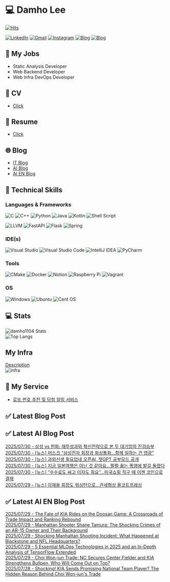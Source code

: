 
# 💻 Damho Lee

[![Hits](https://hits.seeyoufarm.com/api/count/incr/badge.svg?url=https%3A%2F%2Fgithub.com%2Fdamho1104&count_bg=%233D9CC8&title_bg=%23555555&icon=&icon_color=%23E7E7E7&title=hits&edge_flat=false)](https://hits.seeyoufarm.com)  

[![LinkedIn](https://img.shields.io/badge/Linkedin-%230077B5.svg?style=flat&logo=linkedin&logoColor=white)](https://www.linkedin.com/in/damho1104/)
[![Gmail](https://img.shields.io/badge/Gmail-D14836?style=flat&logo=gmail&logoColor=white)](mailto:damho1104@gmail.com)
[![Instagram](https://img.shields.io/badge/Instargram-%23E4405F.svg?style=flat&logo=Instagram&logoColor=white)](https://www.instagram.com/damho1104/)
[![Blog](https://img.shields.io/badge/Blog-%23000000.svg?style=flat&logo=Tistory&logoColor=white)](https://dmomo.co.kr/)
[![Blog](https://img.shields.io/badge/Blog-%23000000.svg?style=flat&logo=WordPress&logoColor=white)](https://blog.ai.dmomo.co.kr/)

## 📃 My Jobs
- Static Analysis Developer
- Web Backend Developer
- Web Infra DevOps Developer

## 📰 CV
- [Click](https://resume.dmomo.net/damho.lee/resume)  

## 📘 Resume
- [Click](https://damho1104.notion.site/8af3191b9815406d95708d9a0cea5a9e)  

## 🌐 Blog
- [IT Blog](https://dmomo.co.kr/)
- [AI Blog](https://blog.ai.dmomo.co.kr/)
- [AI EN Blog](https://ai.trend.dmomo.co.kr/)

## 💪 Technical Skills
### Languages & Frameworks
![C](https://img.shields.io/badge/c-%2300599C.svg?style=flat&logo=c&logoColor=white)
![C++](https://img.shields.io/badge/c++-%2300599C.svg?style=flat&logo=c%2B%2B&logoColor=white)
![Python](https://img.shields.io/badge/Python-3776AB.svg?&style=flat&logo=Python&logoColor=white)
![Java](https://img.shields.io/badge/java-%23ED8B00.svg?style=flat&logo=openjdk&logoColor=white)
![Kotlin](https://img.shields.io/badge/Kotlin-%237F52FF.svg?style=flat&logo=Kotlin&logoColor=white)
![Shell Script](https://img.shields.io/badge/Shell_script-%23121011.svg?style=flat&logo=gnu-bash&logoColor=white)  
  
![LLVM](https://img.shields.io/badge/LLVM/Clang-000B1D.svg?&style=flat&logo=LLVM&logoColor=white)
![FastAPI](https://img.shields.io/badge/FastAPI-005571?style=flat&logo=fastapi)
![Flask](https://img.shields.io/badge/Flask-%23000.svg?style=flat&logo=flask&logoColor=white)
![Spring](https://img.shields.io/badge/Springboot-%236DB33F.svg?style=flat&logo=spring&logoColor=white)
  
  
### IDE(s)
![Visual Studio](https://img.shields.io/badge/Visual%20Studio-5C2D91.svg?style=flat&logo=visual-studio&logoColor=white) 
![Visual Studio Code](https://img.shields.io/badge/Visual%20Studio%20Code-0078d7.svg?style=flat&logo=visual-studio-code&logoColor=white)
![IntelliJ IDEA](https://img.shields.io/badge/IntelliJIDEA-000000.svg?style=flat&logo=intellij-idea&logoColor=white) 
![PyCharm](https://img.shields.io/badge/PyCharm-143?style=flat&logo=pycharm&logoColor=black&color=black&labelColor=green) 


### Tools
![CMake](https://img.shields.io/badge/CMake-%23008FBA.svg?style=flat&logo=cmake&logoColor=white)
![Docker](https://img.shields.io/badge/docker-%230db7ed.svg?style=flat&logo=docker&logoColor=white)
![Notion](https://img.shields.io/badge/Notion-%23000000.svg?style=flat&logo=notion&logoColor=white)
![Raspberry Pi](https://img.shields.io/badge/-RaspberryPi-C51A4A?style=flat&logo=Raspberry-Pi)
![Vagrant](https://img.shields.io/badge/Vagrant-%231563FF.svg?style=flat&logo=vagrant&logoColor=white)


### OS
![Windows](https://img.shields.io/badge/Windows-0078D6?style=flat&logo=windows&logoColor=white)
![Ubuntu](https://img.shields.io/badge/Ubuntu-E95420?style=flat&logo=ubuntu&logoColor=white)
![Cent OS](https://img.shields.io/badge/Cent%20OS-002260?style=flat&logo=centos&logoColor=F0F0F0)


## :computer: Stats
![damho1104 Stats](https://github-readme-stats.vercel.app/api?username=damho1104&hide=issues&show_icons=true&show=prs_merged,prs_merged_percentage&theme=chartreuse-dark)  
![Top Langs](https://github-readme-stats.vercel.app/api/top-langs/?username=damho1104&layout=compact&theme=chartreuse-dark)


## My Infra
[Description](https://dmomo.co.kr/444)  
![infra](https://nextcloud.dmomo.net/apps/files_sharing/publicpreview/EtWDB9RaEXyf4FT?file=/&fileId=142416&x=6016&y=3384&a=true&etag=eee0bc0c4308201c786211582fdbc678)  





## 📣 My Service
- [로또 번호 추천 및 당첨 알림 서비스](https://lotto.dmomo.co.kr/)  


## ✅ Latest Blog Post


## ✅ Latest AI Blog Post
[2025/07/30 - 삼성 vs 한화: 재무성과와 혁신전략으로 본 두 대기업의 진검승부](https://blog.ai.dmomo.co.kr/trend/6944) <br/>
[2025/07/30 - [뉴스] 머스크 “삼성전자 회장과 화상통화…함께 일하는 건 영광”](https://blog.ai.dmomo.co.kr/news/6939) <br/>
[2025/07/30 - [뉴스] 과외선생 필요없네 오픈AI, 챗GPT 공부모드 공개](https://blog.ai.dmomo.co.kr/news/6936) <br/>
[2025/07/30 - [뉴스] 지금 일본여행은 아닌 것 같아요…펄펄 끓는 폭염에 발길 돌렸다](https://blog.ai.dmomo.co.kr/news/6933) <br/>
[2025/07/30 - [뉴스] “수수료도 싸고 이자도 줘요”…미국쇼핑 직구 때 이젠 코인으로 결제](https://blog.ai.dmomo.co.kr/news/6930) <br/>
[2025/07/29 - [뉴스] 이재용 회장도 워싱턴으로…관세협상 올코트프레싱](https://blog.ai.dmomo.co.kr/news/6927) <br/>

## ✅ Latest AI EN Blog Post
[2025/07/29 - The Fate of KIA Rides on the Doosan Game: A Crossroads of Trade Impact and Ranking Rebound](https://ai.trend.dmomo.co.kr/2025/07/the-fate-of-kia-rides-on-doosan-game.html) <br/>
[2025/07/29 - Manhattan Shooter Shane Tamura: The Shocking Crimes of an AR-15 Owner and Their Background](https://ai.trend.dmomo.co.kr/2025/07/manhattan-shooter-shane-tamura-shocking.html) <br/>
[2025/07/29 - Shocking Manhattan Shooting Incident: What Happened at Blackstone and NFL Headquarters?](https://ai.trend.dmomo.co.kr/2025/07/shocking-manhattan-shooting-incident.html) <br/>
[2025/07/29 - 5 Essential MLOps Technologies in 2025 and an In-Depth Analysis of TensorFlow Extended](https://ai.trend.dmomo.co.kr/2025/07/5-essential-mlops-technologies-in-2025.html) <br/>
[2025/07/29 - Choi Won-jun Trade: NC Secures Center Fielder and KIA Strengthens Bullpen, Who Will Come Out on Top?](https://ai.trend.dmomo.co.kr/2025/07/choi-won-jun-trade-nc-secures-center.html) <br/>
[2025/07/28 - Shocking! KIA Sends Promising National Team Player? The Hidden Reason Behind Choi Won-jun's Trade](https://ai.trend.dmomo.co.kr/2025/07/shocking-kia-sends-promising-national.html) <br/>
